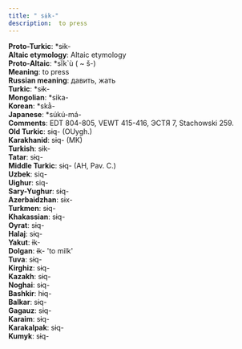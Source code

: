 ```yaml
---
title: " sɨk-"
description:  to press
---
```


<strong>Proto-Turkic</strong>:  *sɨk-<br>
<strong>Altaic etymology</strong>:  Altaic etymology<br>
<strong> Proto-Altaic</strong>:  *sĭ́k`ù ( ~ š-)<br>
<strong>Meaning</strong>:  to press<br>
<strong>Russian meaning</strong>:  давить, жать<br>
<strong>Turkic</strong>:  *sɨk-<br>
<strong>Mongolian</strong>:  *sika-<br>
<strong>Korean</strong>:  *skằ-<br>
<strong>Japanese</strong>:  *súkú-má-<br>
<strong>Comments</strong>:  EDT 804-805, VEWT 415-416, ЭСТЯ 7, Stachowski 259.<br>
<strong>Old Turkic</strong>:  sɨq- (OUygh.)<br>
<strong>Karakhanid</strong>:  sɨq- (MK)<br>
<strong>Turkish</strong>:  sɨk-<br>
<strong>Tatar</strong>:  sɨq-<br>
<strong>Middle Turkic</strong>:  sɨq- (AH, Pav. C.)<br>
<strong>Uzbek</strong>:  siq-<br>
<strong>Uighur</strong>:  siq-<br>
<strong>Sary-Yughur</strong>:  sɨq-<br>
<strong>Azerbaidzhan</strong>:  sɨx-<br>
<strong>Turkmen</strong>:  sɨq-<br>
<strong>Khakassian</strong>:  sɨq-<br>
<strong>Oyrat</strong>:  sɨq-<br>
<strong>Halaj</strong>:  sɨq-<br>
<strong>Yakut</strong>:  ɨk-<br>
<strong>Dolgan</strong>:  ɨk- 'to milk'<br>
<strong>Tuva</strong>:  sɨq-<br>
<strong>Kirghiz</strong>:  sɨq-<br>
<strong>Kazakh</strong>:  sɨq-<br>
<strong>Noghai</strong>:  sɨq-<br>
<strong>Bashkir</strong>:  hɨq-<br>
<strong>Balkar</strong>:  sɨq-<br>
<strong>Gagauz</strong>:  sɨq-<br>
<strong>Karaim</strong>:  sɨq-<br>
<strong>Karakalpak</strong>:  sɨq-<br>
<strong>Kumyk</strong>:  sɨq-<br>


